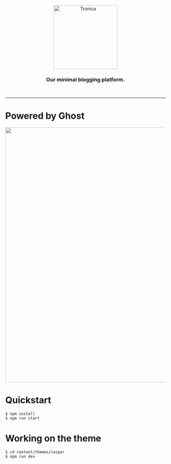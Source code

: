 &nbsp;
<p align="center">
  <a href="https://ghost.org">
    <img src="https://files.tronica.io/2019/07/logo_transparent-6.png" width="200px" alt="Tronica" />
  </a>
</p>
<h3 align="center">Our minimal blogging platform.</h3>

&nbsp;

---

# Powered by Ghost

<p align="center">
    <img src="https://user-images.githubusercontent.com/120485/43994697-62e2bdc2-9d99-11e8-94fc-021ab9756f33.gif" width="800" />
</p>

# Quickstart

```
$ npm install
$ npm run start
```

# Working on the theme

```
$ cd content/themes/casper
$ npm run dev
```
